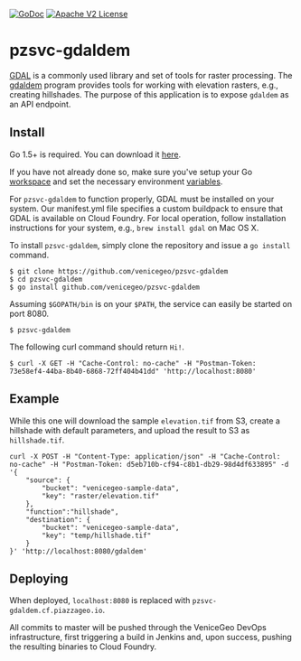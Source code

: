 [![GoDoc](https://godoc.org/github.com/venicegeo/pzsvc-gdaldem?status.svg)](https://godoc.org/github.com/venicegeo/pzsvc-gdaldem)
[![Apache V2 License](http://img.shields.io/badge/license-Apache%20V2-blue.svg)](https://github.com/venicegeo/pzsvc-gdaldem/blob/master/LICENSE)

# pzsvc-gdaldem

[GDAL](http://www.gdal.org/) is a commonly used library and set of tools for raster processing. The [gdaldem](http://www.gdal.org/gdaldem.html) program provides tools for working with elevation rasters, e.g., creating hillshades. The purpose of this application is to expose `gdaldem` as an API endpoint.


## Install

Go 1.5+ is required. You can download it [here](https://golang.org/dl/).

If you have not already done so, make sure you've setup your Go [workspace](https://golang.org/doc/code.html#Workspaces) and set the necessary environment [variables](https://golang.org/doc/code.html#GOPATH).

For `pzsvc-gdaldem` to function properly, GDAL must be installed on your system. Our manifest.yml file specifies a custom buildpack to ensure that GDAL is available on Cloud Foundry. For local operation, follow installation instructions for your system, e.g., `brew install gdal` on Mac OS X.

To install `pzsvc-gdaldem`, simply clone the repository and issue a `go install` command.

```console
$ git clone https://github.com/venicegeo/pzsvc-gdaldem
$ cd pzsvc-gdaldem
$ go install github.com/venicegeo/pzsvc-gdaldem
```

Assuming `$GOPATH/bin` is on your `$PATH`, the service can easily be started on port 8080.

```console
$ pzsvc-gdaldem
```

The following curl command should return `Hi!`.

```console
$ curl -X GET -H "Cache-Control: no-cache" -H "Postman-Token: 73e58ef4-44ba-8b40-6868-72ff404b41dd" 'http://localhost:8080'
```

## Example

While this one will download the sample `elevation.tif` from S3, create a hillshade with default parameters, and upload the result to S3 as `hillshade.tif`.

```console
curl -X POST -H "Content-Type: application/json" -H "Cache-Control: no-cache" -H "Postman-Token: d5eb710b-cf94-c8b1-db29-98d4df633895" -d '{
    "source": {
        "bucket": "venicegeo-sample-data",
        "key": "raster/elevation.tif"
    },
    "function":"hillshade",
    "destination": {
        "bucket": "venicegeo-sample-data",
        "key": "temp/hillshade.tif"
    }
}' 'http://localhost:8080/gdaldem'
```

## Deploying

When deployed, `localhost:8080` is replaced with `pzsvc-gdaldem.cf.piazzageo.io`.

All commits to master will be pushed through the VeniceGeo DevOps infrastructure, first triggering a build in Jenkins and, upon success, pushing the resulting binaries to Cloud Foundry.
